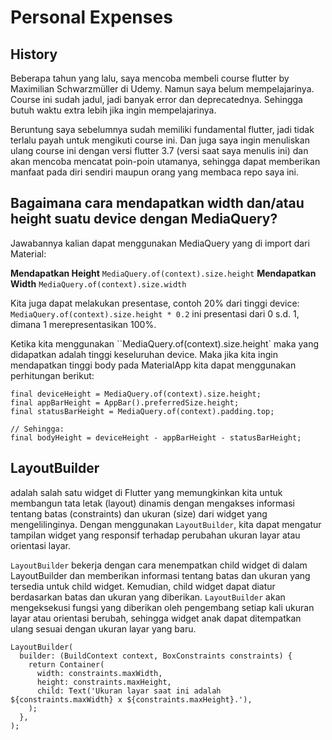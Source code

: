 # Personal Expenses
History
--
Beberapa tahun yang lalu, saya mencoba membeli course flutter by Maximilian Schwarzmüller di Udemy. Namun saya belum mempelajarinya. Course ini sudah jadul, jadi banyak error dan deprecatednya. Sehingga butuh waktu extra lebih jika ingin mempelajarinya.

Beruntung saya sebelumnya sudah memiliki fundamental flutter, jadi tidak terlalu payah untuk mengikuti course ini. Dan juga saya ingin menuliskan ulang course ini dengan versi flutter 3.7 (versi saat saya menulis ini) dan akan mencoba mencatat poin-poin utamanya, sehingga dapat memberikan manfaat pada diri sendiri maupun orang yang membaca repo saya ini.

Bagaimana cara mendapatkan width dan/atau height suatu device dengan MediaQuery?
--
Jawabannya kalian dapat menggunakan MediaQuery yang di import dari Material:

**Mendapatkan Height**
`MediaQuery.of(context).size.height`
**Mendapatkan Width**
`MediaQuery.of(context).size.width`

Kita juga dapat melakukan presentase, contoh 20% dari tinggi device:
`MediaQuery.of(context).size.height * 0.2`
ini presentasi dari 0 s.d. 1, dimana 1 merepresentasikan 100%.

Ketika kita menggunakan ``MediaQuery.of(context).size.height` maka yang didapatkan adalah tinggi keseluruhan device. Maka jika kita ingin mendapatkan tinggi body pada MaterialApp kita dapat menggunakan perhitungan berikut:

```
final deviceHeight = MediaQuery.of(context).size.height;
final appBarHeight = AppBar().preferredSize.height;
final statusBarHeight = MediaQuery.of(context).padding.top;

// Sehingga:
final bodyHeight = deviceHeight - appBarHeight - statusBarHeight;
```

## LayoutBuilder
adalah salah satu widget di Flutter yang memungkinkan kita untuk membangun tata letak (layout) dinamis dengan mengakses informasi tentang batas (constraints) dan ukuran (size) dari widget yang mengelilinginya. Dengan menggunakan `LayoutBuilder`, kita dapat mengatur tampilan widget yang responsif terhadap perubahan ukuran layar atau orientasi layar.

`LayoutBuilder` bekerja dengan cara menempatkan child widget di dalam LayoutBuilder dan memberikan informasi tentang batas dan ukuran yang tersedia untuk child widget. Kemudian, child widget dapat diatur berdasarkan batas dan ukuran yang diberikan. `LayoutBuilder` akan mengeksekusi fungsi yang diberikan oleh pengembang setiap kali ukuran layar atau orientasi berubah, sehingga widget anak dapat ditempatkan ulang sesuai dengan ukuran layar yang baru.

```
LayoutBuilder(
  builder: (BuildContext context, BoxConstraints constraints) {
    return Container(
      width: constraints.maxWidth,
      height: constraints.maxHeight,
      child: Text('Ukuran layar saat ini adalah ${constraints.maxWidth} x ${constraints.maxHeight}.'),
    );
  },
);
```
 